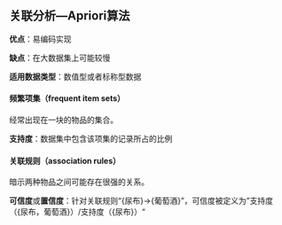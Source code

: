 ## 关联分析—Apriori算法

**优点**：易编码实现

**缺点**：在大数据集上可能较慢

**适用数据类型**：数值型或者标称型数据



#### 频繁项集（frequent item sets）

经常出现在一块的物品的集合。

**支持度**：数据集中包含该项集的记录所占的比例

#### 关联规则（association rules）

暗示两种物品之间可能存在很强的关系。

**可信度**或**置信度**：针对关联规则“{尿布}→{葡萄酒}”，可信度被定义为”支持度（{尿布，葡萄酒}）/支持度（{尿布}）“